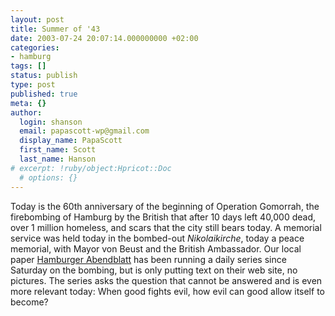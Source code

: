 ```yaml
---
layout: post
title: Summer of '43
date: 2003-07-24 20:07:14.000000000 +02:00
categories:
- hamburg
tags: []
status: publish
type: post
published: true
meta: {}
author:
  login: shanson
  email: papascott-wp@gmail.com
  display_name: PapaScott
  first_name: Scott
  last_name: Hanson
# excerpt: !ruby/object:Hpricot::Doc
  # options: {}
---
```

<p>Today is the 60th anniversary of the beginning of Operation Gomorrah, the firebombing of Hamburg by the British that after 10 days left 40,000 dead, over 1 million homeless, and scars that the city still bears today. A memorial service was held today in the bombed-out <i>Nikolaikirche</i>, today a peace memorial, with Mayor von Beust and the British Ambassador. Our local paper <a href="http://www.abendblatt.de">Hamburger Abendblatt</a> has been running a daily series since Saturday on the bombing, but is only putting text on their web site, no pictures. The series asks the question that cannot be answered and is even more relevant today: When good fights evil, how evil can good allow itself to become?</p>
